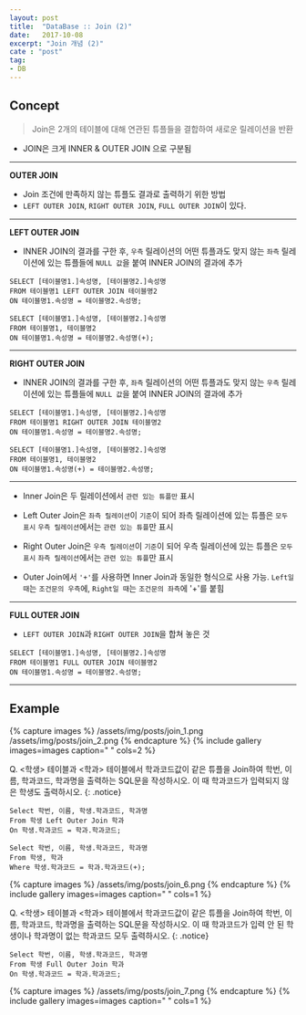 ```yaml
---
layout: post
title:  "DataBase :: Join (2)"
date:   2017-10-08
excerpt: "Join 개념 (2)"
cate : "post"
tag:
- DB
---
```



## Concept

> Join은 2개의 테이블에 대해 연관된 튜플들을 결합하여 새로운 릴레이션을 반환

* JOIN은 크게 INNER & OUTER JOIN 으로 구분됨 

--- 

**OUTER JOIN**
* Join 조건에 만족하지 않는 튜플도 결과로 출력하기 위한 방법
* `LEFT OUTER JOIN`, `RIGHT OUTER JOIN`, `FULL OUTER JOIN`이 있다.

---

**LEFT OUTER JOIN**
* INNER JOIN의 결과를 구한 후, `우측` 릴레이션의 어떤 튜플과도 맞지 않는 `좌측` 릴레이션에 있는 튜플들에 `NULL 값`을 붙여 INNER JOIN의 결과에 추가

 ```
SELECT [테이블명1.]속성명, [테이블명2.]속성명
FROM 테이블명1 LEFT OUTER JOIN 테이블명2
ON 테이블명1.속성명 = 테이블명2.속성명;
```    

```
SELECT [테이블명1.]속성명, [테이블명2.]속성명
FROM 테이블명1, 테이블명2
ON 테이블명1.속성명 = 테이블명2.속성명(+);
```    


---

**RIGHT OUTER JOIN**
* INNER JOIN의 결과를 구한 후, `좌측` 릴레이션의 어떤 튜플과도 맞지 않는 `우측` 릴레이션에 있는 튜플들에 `NULL 값`을 붙여 INNER JOIN의 결과에 추가

 ```
SELECT [테이블명1.]속성명, [테이블명2.]속성명
FROM 테이블명1 RIGHT OUTER JOIN 테이블명2
ON 테이블명1.속성명 = 테이블명2.속성명;
```    

```
SELECT [테이블명1.]속성명, [테이블명2.]속성명
FROM 테이블명1, 테이블명2
ON 테이블명1.속성명(+) = 테이블명2.속성명;
```    

---

* Inner Join은 두 릴레이션에서 `관련 있는 튜플만` 표시
* Left Outer Join은 `좌측 릴레이션`이 `기준`이 되어 좌측 릴레이션에 있는 튜플은 `모두 표시` `우측 릴레이션`에서는 `관련 있는 튜플`만 표시
* Right Outer Join은 `우측 릴레이션`이 `기준`이 되어 우측 릴레이션에 있는 튜플은 `모두 표시` `좌측 릴레이션`에서는 `관련 있는 튜플`만 표시

* Outer Join에서 `'+'`를 사용하면 Inner Join과 동일한 형식으로 사용 가능. `Left일 때`는 `조건문의 우측`에, `Right일 때`는 `조건문의 좌측`에 '+'를 붙힘

---

**FULL OUTER JOIN**
* `LEFT OUTER JOIN`과 `RIGHT OUTER JOIN`을 합쳐 놓은 것

 ```
SELECT [테이블명1.]속성명, [테이블명2.]속성명
FROM 테이블명1 FULL OUTER JOIN 테이블명2
ON 테이블명1.속성명 = 테이블명2.속성명;
```    

---


## Example

{% capture images %}
    /assets/img/posts/join_1.png
    /assets/img/posts/join_2.png
{% endcapture %}
{% include gallery images=images caption=" " cols=2 %}

 Q. <학생> 테이블과 <학과> 테이블에서 학과코드값이 같은 튜플을 Join하여 학번, 이름, 학과코드, 학과명을 출력하는 SQL문을 작성하시오. 이 때 학과코드가 입력되지 않은 학생도 출력하시오.
{: .notice}


```    
Select 학번, 이름, 학생.학과코드, 학과명
From 학생 Left Outer Join 학과
On 학생.학과코드 = 학과.학과코드;
```    

```    
Select 학번, 이름, 학생.학과코드, 학과명
From 학생, 학과
Where 학생.학과코드 = 학과.학과코드(+);
```    


{% capture images %}
    /assets/img/posts/join_6.png
{% endcapture %}
{% include gallery images=images caption=" " cols=1 %}



Q. <학생> 테이블과 <학과> 테이블에서 학과코드값이 같은 튜플을 Join하여 학번, 이름, 학과코드, 학과명을 출력하는 SQL문을 작성하시오. 이 때 학과코드가 입력 안 된 학생이나 학과명이 없는 학과코드 모두 출력하시오.
{: .notice}


```    
Select 학번, 이름, 학생.학과코드, 학과명
From 학생 Full Outer Join 학과
On 학생.학과코드 = 학과.학과코드;
```    


{% capture images %}
    /assets/img/posts/join_7.png
{% endcapture %}
{% include gallery images=images caption=" " cols=1 %}



